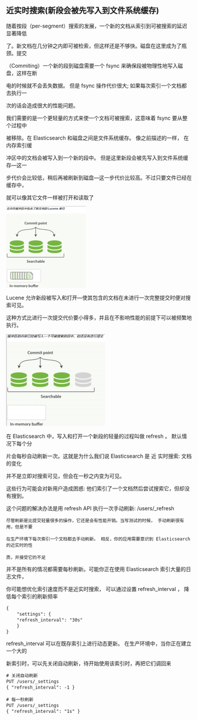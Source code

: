 近实时搜索(新段会被先写入到文件系统缓存)
---

随着按段（per-segment）搜索的发展，一个新的文档从索引到可被搜索的延迟显著降低

了。新文档在几分钟之内即可被检索，但这样还是不够快。磁盘在这里成为了瓶颈。提交

（Commiting）一个新的段到磁盘需要一个 fsync 来确保段被物理性地写入磁盘，这样在断

电的时候就不会丢失数据。 但是 fsync 操作代价很大; 如果每次索引一个文档都去执行一

次的话会造成很大的性能问题。

我们需要的是一个更轻量的方式来使一个文档可被搜索，这意味着 fsync 要从整个过程中

被移除。在 Elasticsearch 和磁盘之间是文件系统缓存。 像之前描述的一样， 在内存索引缓

冲区中的文档会被写入到一个新的段中。 但是这里新段会被先写入到文件系统缓存—这一

步代价会比较低，稍后再被刷新到磁盘—这一步代价比较高。不过只要文件已经在缓存中，

就可以像其它文件一样被打开和读取了

![img_28.png](img_28.png)

Lucene 允许新段被写入和打开—使其包含的文档在未进行一次完整提交时便对搜索可见。

这种方式比进行一次提交代价要小得多，并且在不影响性能的前提下可以被频繁地执行。

![img_29.png](img_29.png)

在 Elasticsearch 中，写入和打开一个新段的轻量的过程叫做 refresh 。 默认情况下每个分

片会每秒自动刷新一次。这就是为什么我们说 Elasticsearch 是 近 实时搜索: 文档的变化

并不是立即对搜索可见，但会在一秒之内变为可见。

这些行为可能会对新用户造成困惑: 他们索引了一个文档然后尝试搜索它，但却没有搜到。

这个问题的解决办法是用 refresh API 执行一次手动刷新: /users/_refresh

    尽管刷新是比提交轻量很多的操作，它还是会有性能开销。当写测试的时候， 手动刷新很有用，但是不要
    
    在生产环境下每次索引一个文档都去手动刷新。 相反，你的应用需要意识到 Elasticsearch 的近实时的性
    
    质，并接受它的不足

并不是所有的情况都需要每秒刷新。可能你正在使用 Elasticsearch 索引大量的日志文件，

你可能想优化索引速度而不是近实时搜索， 可以通过设置 refresh_interval ， 降低每个索引的刷新频率

    {
        "settings": {
        "refresh_interval": "30s"
        } 
    }

refresh_interval 可以在既存索引上进行动态更新。 在生产环境中，当你正在建立一个大的

新索引时，可以先关闭自动刷新，待开始使用该索引时，再把它们调回来

    # 关闭自动刷新
    PUT /users/_settings
    { "refresh_interval": -1 }

    # 每一秒刷新
    PUT /users/_settings
    { "refresh_interval": "1s" }
